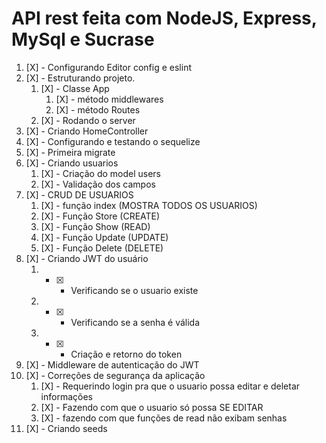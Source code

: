 # API rest feita com NodeJS, Express, MySql e Sucrase

1. [X] - Configurando Editor config e eslint
1. [X] - Estruturando projeto.
    1. [X] - Classe App
        1. [X] - método middlewares
        1. [X] - método Routes
    1.  [X] - Rodando o server
1. [X] - Criando HomeController
1. [X] - Configurando e testando o sequelize
1. [X] - Primeira migrate
1. [X] - Criando usuarios
    1. [X] - Criação do model users
    1. [X] - Validação  dos campos
1. [X] - CRUD DE USUARIOS
    1. [X] - função index (MOSTRA TODOS OS USUARIOS)
    1. [X] - Função Store (CREATE)
    1. [X] - Função Show  (READ)
    1. [X] - Função Update (UPDATE)
    1. [X] - Função Delete (DELETE)
1. [X] - Criando JWT do usuário
    1. - [X] - Verificando se o usuario existe
    1. - [X] - Verificando se a senha é válida
    1. - [X] - Criação e retorno do token
1. [X] - Middleware de autenticação do JWT
1. [X] - Correções de segurança da aplicação
    1. [X] - Requerindo login pra que o usuario possa editar e deletar informações
    1. [X] - Fazendo com que o usuario só possa SE EDITAR
    1. [X] - fazendo com que funções de read não exibam senhas
1. [X] - Criando seeds
